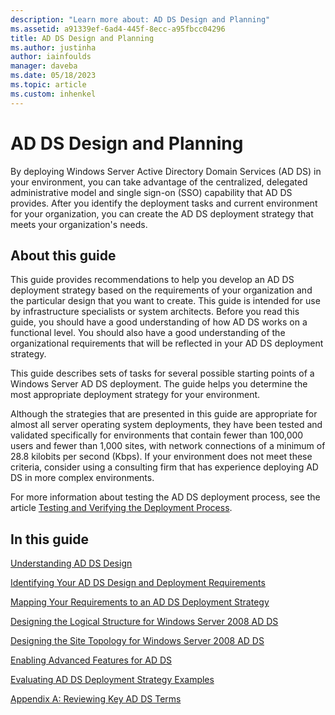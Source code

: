 ```yaml
---
description: "Learn more about: AD DS Design and Planning"
ms.assetid: a91339ef-6ad4-445f-8ecc-a95fbcc04296
title: AD DS Design and Planning
ms.author: justinha
author: iainfoulds
manager: daveba
ms.date: 05/18/2023
ms.topic: article
ms.custom: inhenkel
---
```


# AD DS Design and Planning

By deploying Windows Server Active Directory Domain Services (AD DS) in your environment, you can take advantage of the centralized, delegated administrative model and single sign-on (SSO) capability that AD DS provides. After you identify the deployment tasks and current environment for your organization, you can create the AD DS deployment strategy that meets your organization's needs.

## About this guide

This guide provides recommendations to help you develop an AD DS deployment strategy based on the requirements of your organization and the particular design that you want to create. This guide is intended for use by infrastructure specialists or system architects. Before you read this guide, you should have a good understanding of how AD DS works on a functional level. You should also have a good understanding of the organizational requirements that will be reflected in your AD DS deployment strategy.

This guide describes sets of tasks for several possible starting points of a Windows Server AD DS deployment. The guide helps you determine the most appropriate deployment strategy for your environment.

Although the strategies that are presented in this guide are appropriate for almost all server operating system deployments, they have been tested and validated specifically for environments that contain fewer than 100,000 users and fewer than 1,000 sites, with network connections of a minimum of 28.8 kilobits per second (Kbps). If your environment does not meet these criteria, consider using a consulting firm that has experience deploying AD DS in more complex environments.

For more information about testing the AD DS deployment process, see the article [Testing and Verifying the Deployment Process](/previous-versions/windows/it-pro/windows-server-2003/cc772722(v=ws.10)).

## In this guide

[Understanding AD DS Design](Understanding-AD-DS-Design.md)

[Identifying Your AD DS Design and Deployment Requirements](Identifying-Your-AD-DS-Design-and-Deployment-Requirements.md)

[Mapping Your Requirements to an AD DS Deployment Strategy](Mapping-Your-Requirements-to-an-AD-DS-Deployment-Strategy.md)

[Designing the Logical Structure for Windows Server 2008 AD DS](Designing-the-Logical-Structure.md)

[Designing the Site Topology for Windows Server 2008 AD DS](Designing-the-Site-Topology.md)

[Enabling Advanced Features for AD DS](Enabling-Advanced-Features-for-AD-DS.md)

[Evaluating AD DS Deployment Strategy Examples](Evaluating-AD-DS-Deployment-Strategy-Examples.md)

[Appendix A: Reviewing Key AD DS Terms](Appendix-A--Reviewing-Key-AD-DS-Terms.md)
